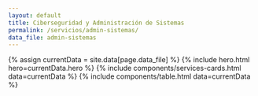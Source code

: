 ```yaml
---
layout: default
title: Ciberseguridad y Administración de Sistemas
permalink: /servicios/admin-sistemas/
data_file: admin-sistemas
---
```

{% assign currentData = site.data[page.data_file] %}
{% include hero.html hero=currentData.hero %}
{% include components/services-cards.html data=currentData %}
{% include components/table.html data=currentData %}